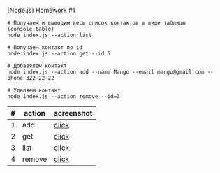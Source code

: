 [Node.js] Homework #1

```shell
# Получаем и выводим весь список контактов в виде таблицы (console.table)
node index.js --action list

# Получаем контакт по id
node index.js --action get --id 5

# Добавялем контакт
node index.js --action add --name Mango --email mango@gmail.com --phone 322-22-22

# Удаляем контакт
node index.js --action remove --id=3
```

| #   | action | screenshot |
| --- | ------ | ---------- |
| 1   | add    | [click]()  |
| 2   | get    | [click]()  |
| 3   | list   | [click]()  |
| 4   | remove | [click]()  |
